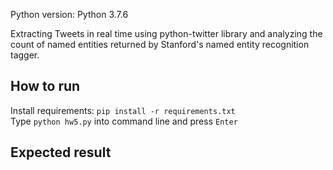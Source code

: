 Python version: Python 3.7.6  

Extracting Tweets in real time using python-twitter library and analyzing the count of named entities returned by Stanford's named entity recognition tagger.

## How to run
Install requirements: `pip install -r requirements.txt`  
Type `python hw5.py` into command line and press `Enter`
## Expected result